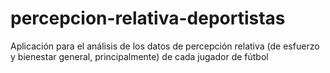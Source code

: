 # percepcion-relativa-deportistas
Aplicación para el análisis de los datos de percepción relativa (de esfuerzo y bienestar general, principalmente) de cada jugador de fútbol
